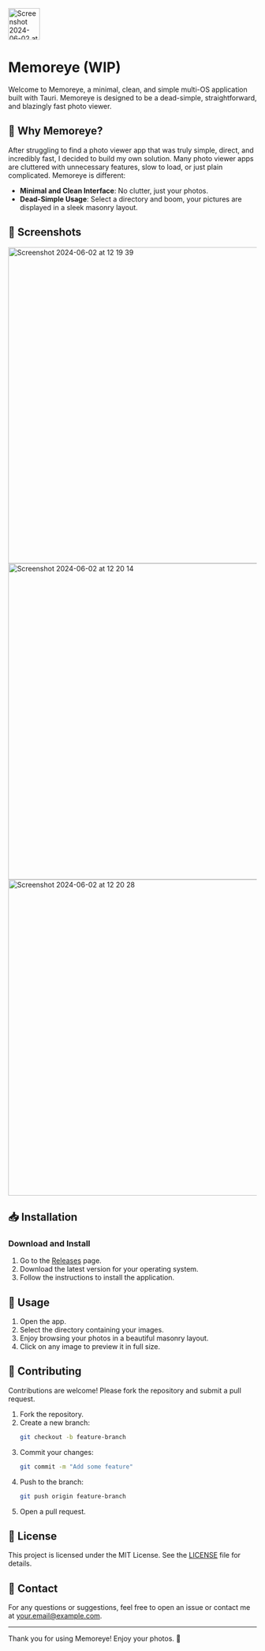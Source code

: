 <img width="64" alt="Screenshot 2024-06-02 at 12 19 39" src="https://github.com/adetxt/memoreye/assets/65135719/31ccf776-3b45-4759-b3a7-0f630f1ab69a">

# Memoreye (WIP)

Welcome to Memoreye, a minimal, clean, and simple multi-OS application built with Tauri. Memoreye is designed to be a dead-simple, straightforward, and blazingly fast photo viewer. 

## 🌟 Why Memoreye?

After struggling to find a photo viewer app that was truly simple, direct, and incredibly fast, I decided to build my own solution. Many photo viewer apps are cluttered with unnecessary features, slow to load, or just plain complicated. Memoreye is different:

- **Minimal and Clean Interface**: No clutter, just your photos.
- **Dead-Simple Usage**: Select a directory and boom, your pictures are displayed in a sleek masonry layout.

## 📸 Screenshots

<img width="640" alt="Screenshot 2024-06-02 at 12 19 39" src="https://github.com/adetxt/memoreye/assets/65135719/e3ef52e7-0291-46a3-9bbf-ee9176ff8fc7">
<img width="640" alt="Screenshot 2024-06-02 at 12 20 14" src="https://github.com/adetxt/memoreye/assets/65135719/d97d85d4-ab94-4d7e-b5b6-2de657aafe1b">
<img width="640" alt="Screenshot 2024-06-02 at 12 20 28" src="https://github.com/adetxt/memoreye/assets/65135719/7edd747e-4469-43cc-9235-d3121ac05062">

## 📥 Installation

### Download and Install

1. Go to the [Releases](https://github.com/yourusername/memoreye/releases) page.
2. Download the latest version for your operating system.
3. Follow the instructions to install the application.

## 🚀 Usage

1. Open the app.
2. Select the directory containing your images.
3. Enjoy browsing your photos in a beautiful masonry layout.
4. Click on any image to preview it in full size.

## 🤝 Contributing

Contributions are welcome! Please fork the repository and submit a pull request.

1. Fork the repository.
2. Create a new branch:
    ```sh
    git checkout -b feature-branch
    ```
3. Commit your changes:
    ```sh
    git commit -m "Add some feature"
    ```
4. Push to the branch:
    ```sh
    git push origin feature-branch
    ```
5. Open a pull request.

## 📄 License

This project is licensed under the MIT License. See the [LICENSE](LICENSE) file for details.

## 📧 Contact

For any questions or suggestions, feel free to open an issue or contact me at [your.email@example.com](mailto:your.email@example.com).

---

Thank you for using Memoreye! Enjoy your photos. 🌟
